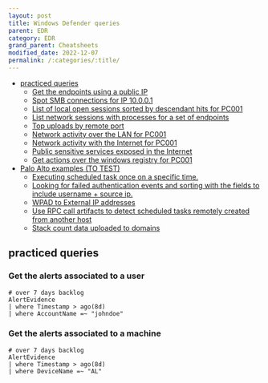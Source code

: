 ```yaml
---
layout: post
title: Windows Defender queries 
parent: EDR
category: EDR
grand_parent: Cheatsheets
modified_date: 2022-12-07
permalink: /:categories/:title/
---
```


<!-- vscode-markdown-toc -->
* [practiced queries](#practicedqueries)
	* [Get the endpoints using a public IP](#GettheendpointsusingapublicIP)
	* [Spot SMB connections for IP 10.0.0.1](#SpotSMBconnectionsforIP10.0.0.1)
	* [List of local open sessions sorted by descendant hits for PC001](#ListoflocalopensessionssortedbydescendanthitsforPC001)
	* [List network sessions with processes for a set of endpoints](#Listnetworksessionswithprocessesforasetofendpoints)
	* [Top uploads by remote port](#Topuploadsbyremoteport)
	* [Network activity over the LAN for PC001](#NetworkactivityovertheLANforPC001)
	* [Network activity with the Internet for PC001](#NetworkactivitywiththeInternetforPC001)
	* [Public sensitive services exposed in the Internet](#PublicsensitiveservicesexposedintheInternet)
	* [Get actions over the windows registry for PC001](#GetactionsoverthewindowsregistryforPC001)
* [Palo Alto examples (TO TEST)](#PaloAltoexamplesTOTEST)
	* [Executing scheduled task once on a specific time.](#Executingscheduledtaskonceonaspecifictime.)
	* [Looking for failed authentication events and sorting with the fields to include username + source ip.](#Lookingforfailedauthenticationeventsandsortingwiththefieldstoincludeusernamesourceip.)
	* [WPAD to External IP addresses](#WPADtoExternalIPaddresses)
	* [Use RPC call artifacts to detect scheduled tasks remotely created from another host](#UseRPCcallartifactstodetectscheduledtasksremotelycreatedfromanotherhost)
	* [Stack count data uploaded to domains](#Stackcountdatauploadedtodomains)

<!-- vscode-markdown-toc-config
	numbering=false
	autoSave=true
	/vscode-markdown-toc-config -->
<!-- /vscode-markdown-toc -->

## <a name='practicedqueries'></a>practiced queries

### <a name='GettheendpointsusingapublicIP'></a>Get the alerts associated to a user
```
# over 7 days backlog
AlertEvidence
| where Timestamp > ago(8d)
| where AccountName =~ "johndoe"
```


### <a name='GettheendpointsusingapublicIP'></a>Get the alerts associated to a machine
```
# over 7 days backlog
AlertEvidence
| where Timestamp > ago(8d)
| where DeviceName =~ "AL"
```
